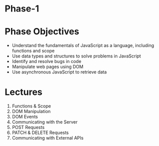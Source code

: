 # Phase-1
# Phase Objectives
* Understand the fundamentals of JavaScript as a language, including functions and scope
* Use data types and structures to solve problems in JavaScript
* Identify and resolve bugs in code
* Manipulate web pages using DOM
* Use asynchronous JavaScript to retrieve data

# Lectures

1. Functions & Scope
2. DOM Manipulation
3. DOM Events
4. Communicating with the Server
5. POST Requests
6. PATCH & DELETE Requests
7. Communicating with External APIs
